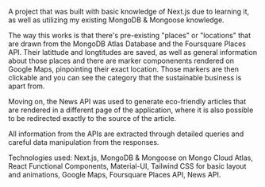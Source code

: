A project that was built with basic knowledge of Next.js due to learning it, as well as utilizing my existing MongoDB & Mongoose knowledge. 

The way this works is that there's pre-existing "places" or "locations" that are drawn from the MongoDB Atlas Database and the Foursquare Places API. Their latittude and longtitudes are saved, as well as general information about those places and there are marker componenents rendered on Google Maps, pinpointing their exact location. Those markers are then clickable and you can see the category that the sustainable business is apart from.

Moving on, the News API was used to generate eco-friendly articles that are rendered in a different page of the application, where it is also possible to be redirected exactly to the source of the article.

All information from the APIs are extracted through detailed queries and careful data manipulation from the responses.

Technologies used: Next.js, MongoDB & Mongoose on Mongo Cloud Atlas, React Functional Components, Material-UI, Tailwind CSS for basic layout and animations, Google Maps, Foursquare Places API, News API.
